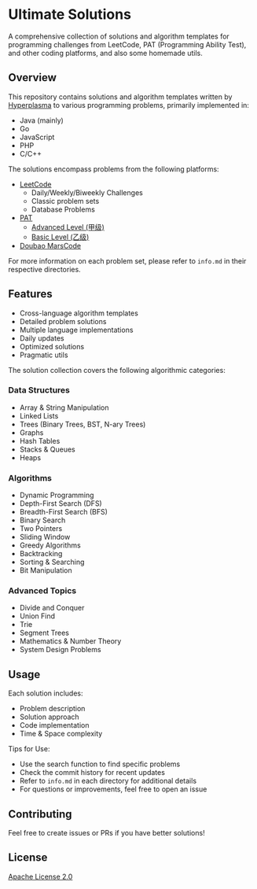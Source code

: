 # Ultimate Solutions

A comprehensive collection of solutions and algorithm templates for programming challenges from LeetCode, PAT (Programming Ability Test), and other coding platforms, and also some homemade utils. 



## Overview

This repository contains solutions and algorithm templates written by <a href="https://www.hyperplasma.top/category/dev/">Hyperplasma</a> to various programming problems, primarily implemented in:

- Java (mainly)
- Go
- JavaScript
- PHP
- C/C++

The solutions encompass problems from the following platforms:

- <a href="https://leetcode.cn/problemset/">LeetCode</a>
  - Daily/Weekly/Biweekly Challenges
  - Classic problem sets
  - Database Problems
- <a href="https://pintia.cn/problem-sets/dashboard">PAT</a>
  - <a href="https://pintia.cn/problem-sets/994805342720868352/exam/problems/type/7">Advanced Level (甲级)</a>
  - <a href="https://pintia.cn/problem-sets/994805260223102976/exam/problems/type/7">Basic Level (乙级)</a>
- <a href="https://juejin.cn/problemset">Doubao MarsCode</a>

For more information on each problem set, please refer to `info.md` in their respective directories.

## Features

- Cross-language algorithm templates
- Detailed problem solutions
- Multiple language implementations
- Daily updates
- Optimized solutions
- Pragmatic utils

The solution collection covers the following algorithmic categories:

### Data Structures
- Array & String Manipulation
- Linked Lists
- Trees (Binary Trees, BST, N-ary Trees)
- Graphs
- Hash Tables
- Stacks & Queues
- Heaps

### Algorithms
- Dynamic Programming
- Depth-First Search (DFS)
- Breadth-First Search (BFS)
- Binary Search
- Two Pointers
- Sliding Window
- Greedy Algorithms
- Backtracking
- Sorting & Searching
- Bit Manipulation

### Advanced Topics
- Divide and Conquer
- Union Find
- Trie
- Segment Trees
- Mathematics & Number Theory
- System Design Problems

## Usage

Each solution includes:

- Problem description
- Solution approach
- Code implementation
- Time & Space complexity

Tips for Use:

- Use the search function to find specific problems
- Check the commit history for recent updates
- Refer to `info.md` in each directory for additional details
- For questions or improvements, feel free to open an issue

## Contributing

Feel free to create issues or PRs if you have better solutions!


## License

[Apache License 2.0](LICENSE)
